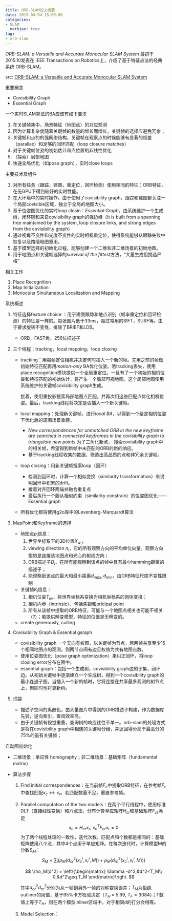 ```yaml
---
title: ORB-SLAM论文摘要
date: 2019-04-04 15:00:00
categories:
- SLAM
  mathjax: true
tag:
- orb-slam
---
```


*ORB-SLAM: a Versatile and Accurate Monocular SLAM System* 最初于2015.10发表在 IEEE Transactions on Robotics上，介绍了基于特征点法的经典系统 ORB-SLAM。



src: [ORB-SLAM: a Versatile and Accurate Monocular SLAM System](https://ieeexplore.ieee.org/document/7219438)



重要概念

- Covisibility Graph
- Essential Graph



一个实时SLAM算法的BA应该有如下要求

1. 在关键帧集中，场景特征（地图点）的对应观测
2. 因为计算复杂度随着关键帧的数量的增长而增长，关键帧的选择应避免冗余；
3. 关键帧和点的的强网络结构，关键帧在观察点的时候能够有显著的视差（parallax）和足够的回环匹配（loop closure matches）
4. 对于关键帧位姿的初始估计和点位置的非线性优化
5. （探索）局部地图
6. 快速全局优化（如pose graph），实时close loops



主要技术及组件

1. 对所有任务（跟踪，建图，重定位，回环检测）使用相同的特征：ORB特征，在无GPU下得到较好的实时性能。
2. 在大环境中的实时操作。由于使用了covisibility graph，跟踪和建图都关注一个局部covisible区域，独立于全局的地图大小。
3. 基于位姿图优化的实时loop closin：*Essential Graph*。由系统维护一个生成树，闭环链和来自covisibility graph的强边缘（It is built from a spanning tree maintained by the system, loop closure links, and strong edges from the covisibility graph）
4. 通过视角不变性和光度不变性的实时相机重定位，使得系统能够从跟踪失败中恢复以及蹭墙地图重用。
5. 基于模型选择的初始化过程，能够创建一个二维和非二维场景的初始地图。
6. 用于地图点和关键帧选择的*survival of the fittest*方法，“大量生成但挑选严格”



相关工作

1. Place Recognition
2. Map Initialization
3. Monocular Sinultaneous Localization and Mapping



系统概述

1. 特征选择feature choice ：用于建图跟踪和地点识别（帧率重定位和回环检测）的特征是一样的。每张图片低于33ms，超过常用的SIFT，SURF等。由于要求旋转不变性，排除了BRIEF和LDB。

   - ORB，FAST角，256位描述子

2. 三个线程：tracking，local mapping，loop closing

   - tracking：用每帧定位相机并决定何时插入一个新的帧。先用之前的帧做初始特征匹配再用*motion-only* BA优化位姿。若tracking丢失，使用place recognition模块提供一个全局重定位。一旦有了一个初始的相机位姿和特征匹配的初始估计，将产生一个局部可视地图。这个局部地图使用系统维护的关键帧covisibility graph生成。

     接着，使用重投影搜索局部地图点匹配，并再次用这些匹配点优化相机位姿。最后，tracking线程将决定是否插入一个新关键帧。

   - local mapping：处理新关键帧，进行*local BA*，以得到一个给定相机位姿下优化后的周围场景重建。

     - *New correspondences for unmatched ORB in the new keyframe are searched in connected keyframes in the covisibility graph to triangulate new points* 为了三角化新点， 搜索covisibility graph中的相关帧，希望得到新帧中未匹配的ORB的新的响应。
     - 基于tracking线程收集的数据，筛选出高品质的点和非冗余关键帧。

   - loop closing：用新关键帧搜索loop（回环）

     - 检测到回环时，计算一个相似变换（similarity transformation）来说明回环中积累的drift。
     - 接着对齐回环两端并融合重复点
     - 最后执行一个服从相似约束（similarity constrain）的位姿图优化——Essential graph

   - 所有优化都将使用g2o库中的Levenberg-Marquardt算法

3. MapPoint和Keyframe的选择
   - 地图点$p_i$信息：
     1. 世界坐标系下的3D位置$X_{w,i}$
     2. viewing direction  $n_i$，它的所有观察方向的平均单位向量。观察方向指的是连接该地图点和光心的射线方向；
     3. ORB描述子$D_i$，在所有能观察到该点的帧中具有最小hamming距离的描述子；
     4. 能观察到该点的最大和最小距离$d_{max}, d_{min}$，由ORB特征尺度不变性限制
   - 关键帧$K_i$信息：
     1. 相机位姿$T_{iw}$，将世界坐标系变换为相机坐标系的刚体变换；
     2. 相机内参（intrinsic），包括焦距和pricipal point
     3. 所有从该帧中提取的ORB特征，可能与一个地图点相关也可能不相关（?）；若提供畸变模型，特征的位置是无畸变的。
   - create generously, culling

4. Covisobility Graph & Essential gsraph

   - covisibility graph 一个无向有权图，以关键帧为节点，若两帧共享至少15个相同地图点的观测，则两节点间有边且权值为共有地图点数。
   - 使用位姿图优化（pose graph optimization）来纠正回环，将loop closing error分布在图中。
   - essential graph：包括一个生成树，covisibility graph边的子集，闭环边。从初始关键帧中逐渐建立一个生成树，得到一个covisibility graph的最小连通子图。当插入一个新的帧时，它将连接在共享最多观测的树节点上，删除时也将更新树。

5. 词袋

   - 描述子空间的离散化，由大量图片中得到的ORB描述子构建，作为数据库先验，逆向索引，查询效率高。
   - 由于关键帧有视觉重叠，查询树的响应往往不单一。orb-slam的处理方式是将在covisibility graph中相连的关键帧分组，并返回得分高于最高分的75%的虽有关键帧；

   

自动图初始化

   - 二维场景：单应性 homography；非二维场景：基础矩阵（fundamental matrix）

   - 算法步骤

     1. Find initial correspondences：在当前帧$F_c$中提取ORB特征，在参考帧$F_r$中查找匹配$x_c\leftrightarrow x_r$。若匹配数量不足，重置参考帧。

     2. Parallel computation of the two models：在两个平行线程中，使用标准DLT（直接线性变换）和八点法，分布计算单应矩阵$H_{cr}$和基础矩阵$F_{cr}$满足
        $$
        x_c = H_{cr}x_r,\ x_c^TF_{cr}x_r = 0
        $$
        为了两个线程处理的一致性，迭代次数、匹配点和个数都是相同的：基础矩阵使用八个点，其中4个点用于单应矩阵。在每次迭代时，计算模型M的分数$S_M$：
        $$
        S_M = \sum_i(\rho_M(d_{cr}^2(x_c^i,x_r^i,M))+\rho_M(d_{rc}^2(x_c^i,x_r^i,M)))
        $$

        $$
        \rho_M(d^2) = \left\{\begin{matrix}
        \Gamma -d^2,&d^2<T_M\\ 
        0,&d^2\geq T_M
        \end{matrix}\right.
        $$

        其中$d_{cr}^2$$d_{rc}^2$分别为从一帧到另外一帧的对称变换误差；$T_M$为拒绝outliner的阈值，基于95%卡方检验决定（$T_H$ = 5.99, $T_F = 3084$）；$\Gamma$数值上等于$T_H$，则在两个模型inliner区域中，对于相同d的打分会相等。

     3. Model Selection：